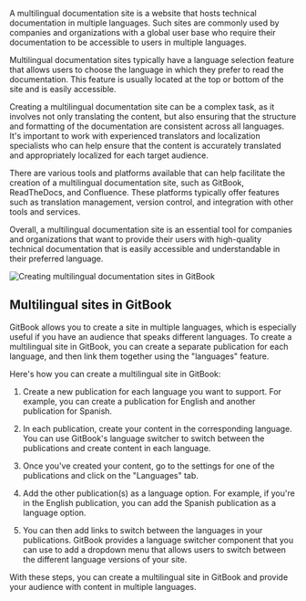 A multilingual documentation site is a website that hosts technical documentation in multiple languages. Such sites are commonly used by companies and organizations with a global user base who require their documentation to be accessible to users in multiple languages.

Multilingual documentation sites typically have a language selection feature that allows users to choose the language in which they prefer to read the documentation. This feature is usually located at the top or bottom of the site and is easily accessible.

Creating a multilingual documentation site can be a complex task, as it involves not only translating the content, but also ensuring that the structure and formatting of the documentation are consistent across all languages. It's important to work with experienced translators and localization specialists who can help ensure that the content is accurately translated and appropriately localized for each target audience.

There are various tools and platforms available that can help facilitate the creation of a multilingual documentation site, such as GitBook, ReadTheDocs, and Confluence. These platforms typically offer features such as translation management, version control, and integration with other tools and services.

Overall, a multilingual documentation site is an essential tool for companies and organizations that want to provide their users with high-quality technical documentation that is easily accessible and understandable in their preferred language.

![Creating multilingual documentation sites in GitBook](../multilingual-content.png)

## Multilingual sites in GitBook

GitBook allows you to create a site in multiple languages, which is especially useful if you have an audience that speaks different languages. To create a multilingual site in GitBook, you can create a separate publication for each language, and then link them together using the "languages" feature.

Here's how you can create a multilingual site in GitBook:

1. Create a new publication for each language you want to support. For example, you can create a publication for English and another publication for Spanish.

2. In each publication, create your content in the corresponding language. You can use GitBook's language switcher to switch between the publications and create content in each language.

3. Once you've created your content, go to the settings for one of the publications and click on the "Languages" tab.

4. Add the other publication(s) as a language option. For example, if you're in the English publication, you can add the Spanish publication as a language option.

5. You can then add links to switch between the languages in your publications. GitBook provides a language switcher component that you can use to add a dropdown menu that allows users to switch between the different language versions of your site.

With these steps, you can create a multilingual site in GitBook and provide your audience with content in multiple languages.